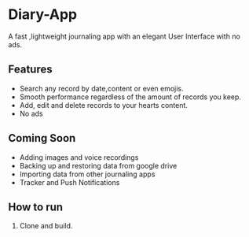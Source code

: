 # Diary-App
A fast ,lightweight journaling app with an elegant User Interface with no ads.

## Features
- Search any record by date,content or even emojis.
- Smooth performance regardless of the amount of records you keep.
- Add, edit and delete records to your hearts content.
- No ads

## Coming Soon
- Adding images and voice recordings
- Backing up and restoring data from google drive
- Importing data from other journaling apps
- Tracker and Push Notifications

## How to run
1. Clone and build.
